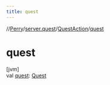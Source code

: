 ```yaml
---
title: quest
---
```

//[Perry](../../../index.html)/[server.quest](../index.html)/[QuestAction](index.html)/[quest](quest.html)



# quest



[jvm]\
val [quest](quest.html): [Quest](../-quest/index.html)




